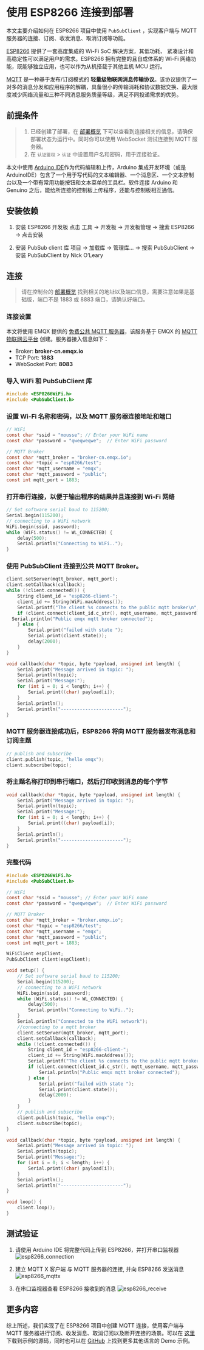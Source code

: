 # 使用 ESP8266 连接到部署

本文主要介绍如何在 ESP8266 项目中使用 `PubSubClient` ，实现客户端与 MQTT 服务器的连接、订阅、收发消息、取消订阅等功能。

[ESP8266](https://www.espressif.com/zh-hans/products/modules/esp8266) 提供了⼀套⾼度集成的 Wi-Fi SoC 解决⽅案，其低功耗、 紧凑设计和⾼稳定性可以满⾜⽤户的需求。ESP8266 拥有完整的且⾃成体系的 Wi-Fi ⽹络功能，既能够独⽴应⽤，也可以作为从机搭载于其他主机 MCU 运⾏。

[MQTT](https://www.emqx.com/zh/mqtt) 是一种基于发布/订阅模式的 **轻量级物联网消息传输协议**。该协议提供了一对多的消息分发和应用程序的解耦，具备很小的传输消耗和协议数据交换、最大限度减少网络流量和三种不同消息服务质量等级，满足不同投递需求的优势。

## 前提条件

> 1. 已经创建了部署，在 [部署概览](../deployments/view_deployment.md) 下可以查看到连接相关的信息，请确保部署状态为运行中。同时你可以使用 WebSocket 测试连接到 MQTT 服务器。
> 2. 在 `认证鉴权` > `认证` 中设置用户名和密码，用于连接验证。

本文中使用 [Arduino IDE](https://www.arduino.cc/en/guide/environment?setlang=cn)作为代码编辑和上传，Arduino 集成开发环境（或是 ArduinoIDE）包含了一个用于写代码的文本编辑器、一个消息区、一个文本控制台以及一个带有常用功能按钮和文本菜单的工具栏。软件连接 Arduino 和 Genuino 之后，能给所连接的控制板上传程序，还能与控制板相互通信。

## 安装依赖

1. 安装 ESP8266 开发板
   点击 工具 -> 开发板 -> 开发板管理 -> 搜索 ESP8266 -> 点击安装

2. 安装 PubSub client 库
   项目 -> 加载库 -> 管理库... -> 搜索 PubSubClient -> 安装 PubSubClient by Nick O’Leary

## 连接

> 请在控制台的 [部署概览](../deployments/view_deployment.md) 找到相关的地址以及端口信息，需要注意如果是基础版，端口不是 1883 或 8883 端口，请确认好端口。

### 连接设置

本文将使用 EMQX 提供的 [免费公共 MQTT 服务器](https://www.emqx.com/zh/mqtt/public-mqtt5-broker)，该服务基于 EMQX 的 [MQTT 物联网云平台](https://www.emqx.com/zh/cloud) 创建。服务器接入信息如下：

- Broker: **broker-cn.emqx.io**
- TCP Port: **1883**
- WebSocket Port: **8083**

### 导入 WiFi 和 PubSubClient 库

```c
#include <ESP8266WiFi.h>
#include <PubSubClient.h>
```

### 设置 Wi-Fi 名称和密码，以及 MQTT 服务器连接地址和端口

```c
// WiFi
const char *ssid = "mousse"; // Enter your WiFi name
const char *password = "qweqweqwe";  // Enter WiFi password

// MQTT Broker
const char *mqtt_broker = "broker-cn.emqx.io";
const char *topic = "esp8266/test";
const char *mqtt_username = "emqx";
const char *mqtt_password = "public";
const int mqtt_port = 1883;
```

### 打开串行连接，以便于输出程序的结果并且连接到 Wi-Fi 网络

```c
// Set software serial baud to 115200;
Serial.begin(115200);
// connecting to a WiFi network
WiFi.begin(ssid, password);
while (WiFi.status() != WL_CONNECTED) {
    delay(500);
    Serial.println("Connecting to WiFi..");
}
```

### 使用 PubSubClient 连接到公共 MQTT Broker。

```c
client.setServer(mqtt_broker, mqtt_port);
client.setCallback(callback);
while (!client.connected()) {
    String client_id = "esp8266-client-";
    client_id += String(WiFi.macAddress());
    Serial.printf("The client %s connects to the public mqtt broker\n", client_id.c_str());
    if (client.connect(client_id.c_str(), mqtt_username, mqtt_password)) {
  Serial.println("Public emqx mqtt broker connected");
    } else {
        Serial.print("failed with state ");
        Serial.print(client.state());
        delay(2000);
    }
}

void callback(char *topic, byte *payload, unsigned int length) {
    Serial.print("Message arrived in topic: ");
    Serial.println(topic);
    Serial.print("Message:");
    for (int i = 0; i < length; i++) {
        Serial.print((char) payload[i]);
    }
    Serial.println();
    Serial.println("-----------------------");
}
```

### MQTT 服务器连接成功后，ESP8266 将向 MQTT 服务器发布消息和订阅主题

```c
// publish and subscribe
client.publish(topic, "hello emqx");
client.subscribe(topic);
```

### 将主题名称打印到串行端口，然后打印收到消息的每个字节

```c
void callback(char *topic, byte *payload, unsigned int length) {
    Serial.print("Message arrived in topic: ");
    Serial.println(topic);
    Serial.print("Message:");
    for (int i = 0; i < length; i++) {
        Serial.print((char) payload[i]);
    }
    Serial.println();
    Serial.println("-----------------------");
}
```

### 完整代码

```c
#include <ESP8266WiFi.h>
#include <PubSubClient.h>

// WiFi
const char *ssid = "mousse"; // Enter your WiFi name
const char *password = "qweqweqwe";  // Enter WiFi password

// MQTT Broker
const char *mqtt_broker = "broker.emqx.io";
const char *topic = "esp8266/test";
const char *mqtt_username = "emqx";
const char *mqtt_password = "public";
const int mqtt_port = 1883;

WiFiClient espClient;
PubSubClient client(espClient);

void setup() {
    // Set software serial baud to 115200;
    Serial.begin(115200);
    // connecting to a WiFi network
    WiFi.begin(ssid, password);
    while (WiFi.status() != WL_CONNECTED) {
        delay(500);
        Serial.println("Connecting to WiFi..");
    }
    Serial.println("Connected to the WiFi network");
    //connecting to a mqtt broker
    client.setServer(mqtt_broker, mqtt_port);
    client.setCallback(callback);
    while (!client.connected()) {
        String client_id = "esp8266-client-";
        client_id += String(WiFi.macAddress());
        Serial.printf("The client %s connects to the public mqtt broker\n", client_id.c_str());
        if (client.connect(client_id.c_str(), mqtt_username, mqtt_password)) {
            Serial.println("Public emqx mqtt broker connected");
        } else {
            Serial.print("failed with state ");
            Serial.print(client.state());
            delay(2000);
        }
    }
    // publish and subscribe
    client.publish(topic, "hello emqx");
    client.subscribe(topic);
}

void callback(char *topic, byte *payload, unsigned int length) {
    Serial.print("Message arrived in topic: ");
    Serial.println(topic);
    Serial.print("Message:");
    for (int i = 0; i < length; i++) {
        Serial.print((char) payload[i]);
    }
    Serial.println();
    Serial.println("-----------------------");
}

void loop() {
    client.loop();
}
```

## 测试验证

1. 请使用 Arduino IDE 将完整代码上传到 ESP8266，并打开串口监视器
   ![esp8266_connection](./_assets/esp8266_connection.png)

2. 建立 MQTT X 客户端 与 MQTT 服务器的连接, 并向 ESP8266 发送消息
   ![esp8266_mqttx](./_assets/esp8266_mqttx.png)

3. 在串口监视器查看 ESP8266 接收到的消息
   ![esp8266_receive](./_assets/esp8266_receive.png)

## 更多内容

综上所述，我们实现了在 ESP8266 项目中创建 MQTT 连接，使用客户端与 MQTT 服务器进行订阅、收发消息、取消订阅以及断开连接的场景。可以在 [这里](https://github.com/emqx/MQTT-Client-Examples/tree/master/mqtt-client-ESP8266) 下载到示例的源码，同时也可以在 [GitHub](https://github.com/emqx/MQTT-Client-Examples) 上找到更多其他语言的 Demo 示例。
